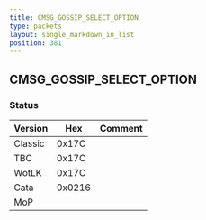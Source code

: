 ```yaml
---
title: CMSG_GOSSIP_SELECT_OPTION
type: packets
layout: single_markdown_in_list
position: 381
---
```


## CMSG_GOSSIP_SELECT_OPTION

### Status

Version    | Hex        | Comment
---------- | ---------- | ---------- 
Classic    | 0x17C      |
TBC        | 0x17C      |
WotLK      | 0x17C      |
Cata       | 0x0216     |
MoP        |            |